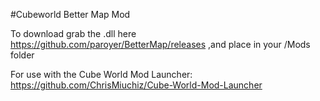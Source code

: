 #Cubeworld Better Map Mod

To download grab the .dll here https://github.com/paroyer/BetterMap/releases ,and place in your /Mods folder


For use with the Cube World Mod Launcher: https://github.com/ChrisMiuchiz/Cube-World-Mod-Launcher
